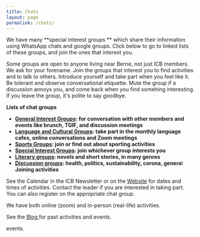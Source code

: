 ```yaml
---
title: Chats
layout: page
permalink: /chats/
---
```


We have many **special interest groups ** which share their information using WhatsApp chats and google groups. Click below to go to linked lists of these groups, and join the ones that interest you.

Some groups are open to anyone living near Berne, not just ICB members. We ask for your forename. Join the groups that interest you to find activities and to talk to others. Introduce yourself and take part when you feel like it. Be tolerant and observe conversational etiquette. Mute the group if a discussion annoys you, and come back when you find somehing interesting. If you leave the group, it's polite to say goodbye. 

**Lists of chat groups**

- **[General Interest Groups](http://icberne.wordpress.com/general-interest-groups/): for conversation with other members and events like brunch, TGIF, and discussion meetings**
- **[Language and Cultural Groups](http://icberne.wordpress.com/language-and-cultural-groups-2/): take part in the monthly language cafes, online conversations and Zoom meetings**
- **[Sports Groups](/sports-groups/): join or find out about sporting activities**
- **[Special Interest Groups](http://icberne.wordpress.com/special-interest-groups/): join whichever group interests you**
- **[Literary groups](http://icberne.wordpress.com/literary-groups/): novels and short stories, in many genres**
- **[Discussion groups](/discussion-groups/): health, politics, sustainability, corona, genera**l
**Joining activities**

See the Calendar in the ICB Newsletter or on the [Website](https://icberne.org/calendar/) for dates and times of activities. Contact the leader if you are interested in taking part. You can also register on the appropriate chat group. 

We have both online (zoom) and in-person (real-life) activities.

See the [Blog ](https://icberne.org/blog/)for past activities and events.


 events.


